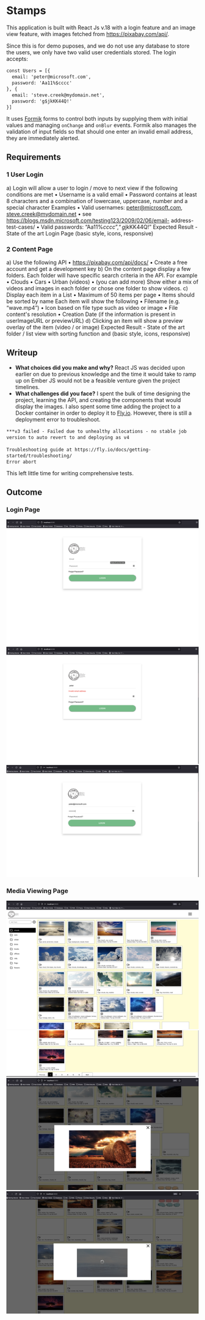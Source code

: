 # Stamps

This application is built with React Js v.18 with a login feature and an image view feature, with images fetched from https://pixabay.com/api/.

Since this is for demo puposes, and we do not use any database to store the users, we only have two valid user credentials stored. The login accepts:

```
const Users = [{
  email: 'peter@microsoft.com',
  password: 'Aa11%$cccc'
}, {
  email: 'steve.creek@mydomain.net',
  password: 'g$jkKK44Q!'
}]
```

It uses [Formik](https://formik.org/docs/overview) forms to control both inputs by supplying them with initial values and managing `onChange` and `onBlur` events. Formik also manages the validation of input fields so that should one enter an invalid email address, they are immediately alerted.

## Requirements

### 1 User Login
a) Login will allow a user to login / move to next view if the following
conditions are met
• Username is a valid email
• Password contains at least 8 characters and a combination of lowercase,
uppercase, number and a special character
Examples
• Valid usernames: peter@microsoft.com, steve.creek@mydomain.net
• see https://blogs.msdn.microsoft.com/testing123/2009/02/06/email-
address-test-cases/
• Valid passwords: “Aa11%$cccc”, “g$jkKK44Q!”
Expected Result - State of the art Login Page (basic style, icons, responsive)

### 2 Content Page
a) Use the following API
• https://pixabay.com/api/docs/
• Create a free account and get a development key
b) On the content page display a few folders. Each folder will have specific
search criteria in the API. For example
• Clouds
• Cars
• Urban (videos)
• (you can add more)
Show either a mix of videos and images in each folder or chose one folder to
show videos.
c) Display each item in a List
• Maximum of 50 items per page
• Items should be sorted by name
Each item will show the following
• Filename (e.g. “wave.mp4”)
• Icon based on file type such as video or image
• File content's resolution
• Creation Date (if the information is present in userImageURL or previewURL)
d) Clicking an item will show a preview overlay of the item (video / or image)
Expected Result - State of the art folder / list view with sorting function and (basic style, icons, responsive)

## Writeup

- **What choices did you make and why?** React JS was decided upon earlier on due to previous knowledge and the time it would take to ramp up on Ember JS would not be a feasible venture given the project timelines.
- **What challenges did you face?** I spent the bulk of time designing the project, learning the API, and creating the components that would display the images. I also spent some time adding the project to a Docker container in order to deploy it to [Fly.io](https://fly.io). However, there is still a deployment error to troubleshoot.
```
***v3 failed - Failed due to unhealthy allocations - no stable job version to auto revert to and deploying as v4

Troubleshooting guide at https://fly.io/docs/getting-started/troubleshooting/
Error abort
```
This left little time for writing comprehensive tests.

## Outcome

### Login Page

![Unfilled Login Page](./screenshots/login_unfilled.png)
![Invalid Email](./screenshots/login_invalid_email.png)
![Filled Login Page](./screenshots/login_filled.png)

### Media Viewing Page

![Media Dashboard](./screenshots/media_dashboard.png)
![Media Pagination](./screenshots/media_pagination.png)
![Media Image](./screenshots/media_image.png)
![Media Video](./screenshots/media_video.png)
